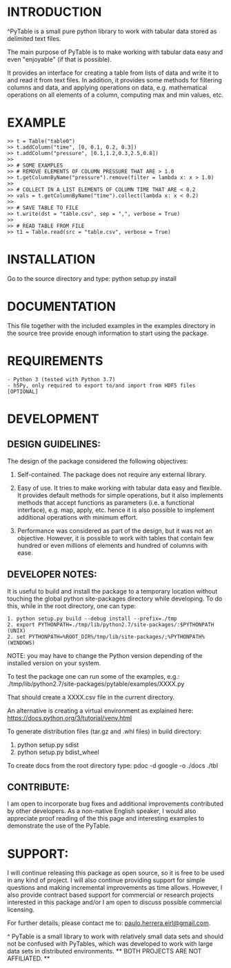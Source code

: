 # INTRODUCTION

^PyTable is a small pure python library to work with tabular data stored as delimited 
text files.

The main purpose of PyTable is to make working with tabular data easy and even "enjoyable" (if that is possible).

It provides an interface for creating a table from lists of data and write it to and read it from text files. In addition, it provides some methods for filtering columns and data, and applying operations on data, e.g. mathematical operations on all elements of a column, computing max and min values, etc.

# EXAMPLE

```
>> t = Table("table0")
>> t.addColumn("time", [0, 0.1, 0.2, 0.3])
>> t.addColumn("pressure", [0.1,1.2,0.3,2.5,0.8])
>>
>> # SOME EXAMPLES
>> # REMOVE ELEMENTS OF COLUMN PRESSURE THAT ARE > 1.0
>> t.getColumnByName("pressure").remove(filter = lambda x: x > 1.0)
>>
>> # COLLECT IN A LIST ELEMENTS OF COLUMN TIME THAT ARE < 0.2
>> vals = t.getColumnByName("time").collect(lambda x: x < 0.2)
>>
>> # SAVE TABLE TO FILE
>> t.write(dst = "table.csv", sep = ",", verbose = True)
>> 
>> # READ TABLE FROM FILE 
>> t1 = Table.read(src = "table.csv", verbose = True)
```

# INSTALLATION

Go to the source directory and type:
python setup.py install

# DOCUMENTATION

This file together with the included examples in the examples directory in the
source tree provide enough information to start using the package.

# REQUIREMENTS

    - Python 3 (tested with Python 3.7)
    - h5Py, only required to export to/and import from HDF5 files  [OPTIONAL]

# DEVELOPMENT

## DESIGN GUIDELINES:

The design of the package considered the following objectives:

1. Self-contained. The package does not require any external library.

2. Easy of use. It tries to make working with tabular data easy and flexible. It provides
   default methods for simple operations, but it also implements methods that accept
   functions as parameters (i.e. a functional interface), e.g. map, apply, etc. hence
   it is also possible to implement additional operations with minimum effort.

3. Performance was considered as part of the design, but it was not an objective. 
   However, it is possible to work with tables that contain few hundred or even millions of 
   elements and hundred of columns with ease. 

## DEVELOPER NOTES:

It is useful to build and install the package to a temporary location without
touching the global python site-packages directory while developing. To do
this, while in the root directory, one can type:

    1. python setup.py build --debug install --prefix=./tmp
    2. export PYTHONPATH=./tmp/lib/python2.7/site-packages/:$PYTHONPATH (UNIX)
	2. set PYTHONPATH=%ROOT_DIR%/tmp/lib/site-packages/;%PYTHONPATH%             (WINDOWS)

NOTE: you may have to change the Python version depending of the installed
version on your system. 

To test the package one can run some of the examples, e.g.:
./tmp/lib/python2.7/site-packages/pytable/examples/XXXX.py

That should create a XXXX.csv file in the current directory.

An alternative is creating a virtual environment as explained here:
https://docs.python.org/3/tutorial/venv.html

To generate distribution files (tar.gz and .whl files) in build directory:

1. python setup.py sdist
2. python setup.py bdist_wheel

To create docs from the root directory type:
    pdoc -d google -o ./docs ./tbl
    
## CONTRIBUTE:

I am open to incorporate bug fixes and additional improvements contributed by other
developers. As a non-native English speaker, I would also appreciate proof reading of
the this page and interesting examples to demonstrate the use of the PyTable.

# SUPPORT:

I will continue releasing this package as open source, so it is free to be used 
in any kind of project. I will also continue providing support for simple questions 
and making incremental improvements as time allows. However, I also  provide 
contract based support for commercial or research projects interested in this 
package and/or I am open to discuss possible commercial licensing.

For further details, please contact me to: paulo.herrera.eirl@gmail.com.

^ PyTable is a small library to work with relatively small data sets and should not be
  confused with PyTables, which was developed to work with large data sets in distributed
  environments. 
  ** BOTH PROJECTS ARE NOT AFFILIATED. **
